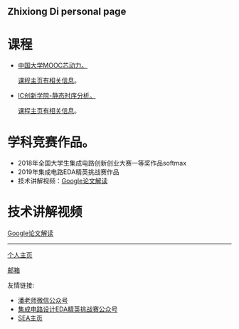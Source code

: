 Zhixiong Di personal page
---

课程
===

- [中国大学MOOC芯动力。](./class1)

  [课程主页有相关信息](https://www.icourse163.org/course/SWJTU-1207492806?tid=1207824209)。

- [IC创新学院-静态时序分析。](./class2)

  [课程主页有相关信息](https://www.iccollege.cn/portal/courseDetail/193.mooc)。

学科竞赛作品。
===

- 2018年全国大学生集成电路创新创业大赛一等奖作品softmax
- 2019年集成电路EDA精英挑战赛作品
- 技术讲解视频：[Google论文解读](https://www.moore8.com/courses/2920)


技术讲解视频
===
[Google论文解读](https://www.moore8.com/courses/2920)

- - -

[个人主页](https://faculty.swjtu.edu.cn/dizhixiong/zh_CN/index.htm)

[邮箱](mailto:zxdi@home.swjtu.edu.cn)

友情链接:

- [潘老师微信公众号](www.baidu.com)
- [集成电路设计EDA精英挑战赛公众号](www.baidu.com)
- [SEA主页](www.baidu.com)
